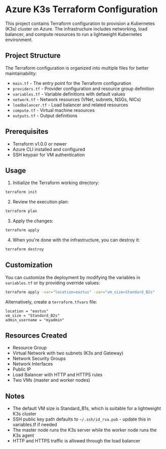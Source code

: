 # Azure K3s Terraform Configuration

This project contains Terraform configuration to provision a Kubernetes (K3s) cluster on Azure. The infrastructure includes networking, load balancer, and compute resources to run a lightweight Kubernetes environment.

## Project Structure

The Terraform configuration is organized into multiple files for better maintainability:

- `main.tf` - The entry point for the Terraform configuration
- `providers.tf` - Provider configuration and resource group definition
- `variables.tf` - Variable definitions with default values
- `network.tf` - Network resources (VNet, subnets, NSGs, NICs)
- `loadbalancer.tf` - Load balancer and related resources
- `compute.tf` - Virtual machine resources
- `outputs.tf` - Output definitions

## Prerequisites

- Terraform v1.0.0 or newer
- Azure CLI installed and configured
- SSH keypair for VM authentication

## Usage

1. Initialize the Terraform working directory:

```bash
terraform init
```

2. Review the execution plan:

```bash
terraform plan
```

3. Apply the changes:

```bash
terraform apply
```

4. When you're done with the infrastructure, you can destroy it:

```bash
terraform destroy
```

## Customization

You can customize the deployment by modifying the variables in `variables.tf` or by providing override values:

```bash
terraform apply -var="location=eastus" -var="vm_size=Standard_B2s"
```

Alternatively, create a `terraform.tfvars` file:

```hcl
location = "eastus"
vm_size = "Standard_B2s"
admin_username = "myadmin"
```

## Resources Created

- Resource Group
- Virtual Network with two subnets (K3s and Gateway)
- Network Security Groups
- Network Interfaces
- Public IP
- Load Balancer with HTTP and HTTPS rules
- Two VMs (master and worker nodes)

## Notes

- The default VM size is Standard_B1s, which is suitable for a lightweight K3s cluster
- SSH public key path defaults to `~/.ssh/id_rsa.pub` - update this in variables.tf if needed
- The master node runs the K3s server while the worker node runs the K3s agent
- HTTP and HTTPS traffic is allowed through the load balancer 